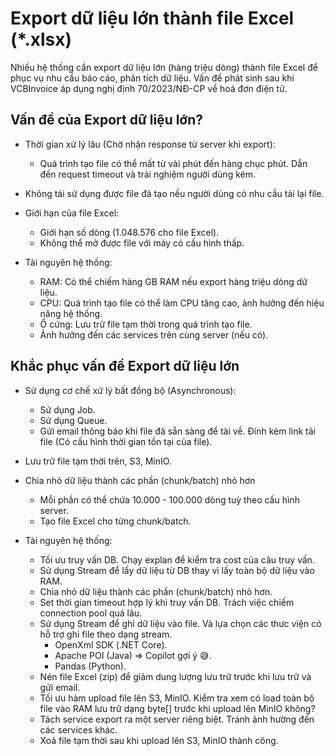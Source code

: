 # Export dữ liệu lớn thành file Excel (\*.xlsx)

Nhiều hệ thống cần export dữ liệu lớn (hàng triệu dòng) thành file Excel để phục vụ nhu cầu báo cáo, phân tích dữ liệu. Vấn đề phát sinh sau khi VCBInvoice áp dụng nghị định 70/2023/NĐ-CP về hoá đơn điện tử.

## Vấn đề của Export dữ liệu lớn?

- Thời gian xử lý lâu (Chờ nhận response từ server khi export):

  - Quá trình tạo file có thể mất từ vài phút đến hàng chục phút. Dẫn đến request timeout và trải nghiệm người dùng kém.

- Không tái sử dụng được file đã tạo nếu người dùng có nhu cầu tải lại file.

- Giới hạn của file Excel:

  - Giới hạn số dòng (1.048.576 cho file Excel).
  - Không thể mở được file với máy có cấu hình thấp.

- Tài nguyên hệ thống:
  - RAM: Có thể chiếm hàng GB RAM nếu export hàng triệu dòng dữ liệu.
  - CPU: Quá trình tạo file có thể làm CPU tăng cao, ảnh hưởng đến hiệu năng hệ thống.
  - Ổ cứng: Lưu trữ file tạm thời trong quá trình tạo file.
  - Ảnh hưởng đến các services trên cùng server (nếu có).

## Khắc phục vấn đề Export dữ liệu lớn

- Sử dụng cơ chế xử lý bất đồng bộ (Asynchronous):

  - Sử dụng Job.
  - Sử dụng Queue.
  - Gửi email thông báo khi file đã sẵn sàng để tải về. Đính kèm link tải file (Có cấu hình thời gian tồn tại của file).

- Lưu trữ file tạm thời trên, S3, MinIO.

- Chia nhỏ dữ liệu thành các phần (chunk/batch) nhỏ hơn

  - Mỗi phần có thể chứa 10.000 - 100.000 dòng tuỳ theo cấu hình server.
  - Tạo file Excel cho từng chunk/batch.

- Tài nguyên hệ thống:
  - Tối ưu truy vấn DB. Chạy explan để kiểm tra cost của câu truy vấn.
  - Sử dụng Stream để lấy dữ liệu từ DB thay vì lấy toàn bộ dữ liệu vào RAM.
  - Chia nhỏ dữ liệu thành các phần (chunk/batch) nhỏ hơn.
  - Set thời gian timeout hợp lý khi truy vấn DB. Trách việc chiếm connection pool quá lâu.
  - Sử dụng Stream để ghi dữ liệu vào file. Và lựa chọn các thưc viện có hỗ trợ ghi file theo dạng stream.
    - OpenXml SDK (.NET Core).
    - Apache POI (Java) => Copilot gợi ý 😅.
    - Pandas (Python).
  - Nén file Excel (zip) để giảm dung lượng lưu trữ trước khi lưu trữ và gửi email.
  - Tối ưu hàm upload file lên S3, MinIO. Kiểm tra xem có load toàn bộ file vào RAM lưu trữ dạng byte[] trước khi upload lên MinIO không?
  - Tách service export ra một server riêng biệt. Tránh ảnh hường đến các services khác.
  - Xoá file tạm thời sau khi upload lên S3, MinIO thành công.
